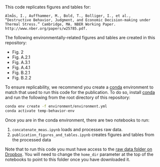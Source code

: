 This code replicates figures and tables for:

```text
Almås, I., Auffhammer, M., Bold, T., Bolliger, I., et al., “Destructive Behavior, Judgment, and Economic Decision-making under Thermal Stress.” Cambridge, MA. NBER Working Paper. http://www.nber.org/papers/w25785.pdf.
```

The following environmentally-related figures and tables are created in this repository:
- Fig. 2
- Fig. A.2.1
- Fig. A.3.1
- Fig. A.4.1
- Fig. B.2.1
- Fig. B.2.2

To ensure replicability, we recommend you create a [conda](https://docs.conda.io/en/latest/miniconda.html) environment to match that used to run this code for the publication. To do so, install [conda](https://docs.conda.io/en/latest/miniconda.html) and run the following from the root directory of this repository:

```bash
conda env create -f environment/environment.yml
conda activate temp-behavior-env
```

Once you are in the conda environment, there are two notebooks to run:
1. `concatenate_meas.ipynb` loads and processes raw data.
2. `publication_figures_and_tables.ipynb` creates figures and tables from the processed data

Note that to run this code you must have access to the [raw data folder on Dropbox](https://www.dropbox.com/sh/g30v78bux6adw1g/AAB-Lw2MPw44hc0BsWFCFzK_a?dl=0). You will need to change the ``home_dir`` parameter at the top of the notebooks to point to this folder once you have downloaded it.
